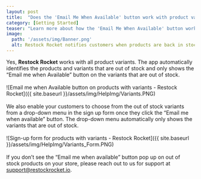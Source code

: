 ```yaml
---
layout: post
title:  "Does the 'Email Me When Available' button work with product variants?"
category: [Getting Started]
teaser: "Learn more about how the 'Email Me When Available' button works with different product variants"
image:
  path: '/assets/img/Banner.png'
  alt: Restock Rocket notifies customers when products are back in stock
---
```

Yes, **Restock Rocket** works with all product variants. The app automatically identifies the products and variants that are out of stock and only shows the “Email me when Available” button on the variants that are out of stock.
<br/>
<br/>
![Email me when Available button on products with variants - Restock Rocket]({{ site.baseurl }}/assets/img/HelpImg/Variants.PNG)
<br/>
<br/>
We also enable your customers to choose from the out of stock variants from a drop-down menu in the sign up form once they click the “Email me when available” button. The drop-down menu automatically only shows the variants that are out of stock.
<br/>
<br/>
![Sign-up form for products with variants - Restock Rocket]({{ site.baseurl }}/assets/img/HelpImg/Variants_Form.PNG)
<br/>
<br/>
If you don’t see the “Email me when available” button pop up on out of stock products on your store, please reach out to us for support at <a href="mailto:support@restockrocket.io">support@restockrocket.io</a>.
